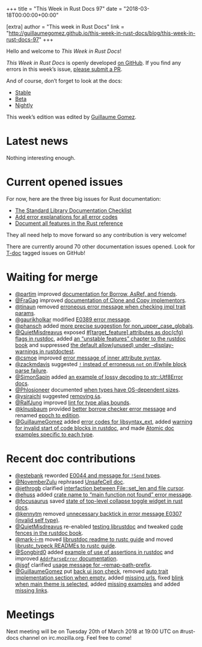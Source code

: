 +++
title = "This Week in Rust Docs 97"
date = "2018-03-18T00:00:00+00:00"

[extra]
author = "This week in Rust Docs"
link = "http://guillaumegomez.github.io/this-week-in-rust-docs/blog/this-week-in-rust-docs-97"
+++
<p>Hello and welcome to <em>This Week in Rust Docs</em>!</p>

<p><em>This Week in Rust Docs</em> is openly developed <a href="https://github.com/GuillaumeGomez/this-week-in-rust-docs">on GitHub</a>.
If you find any errors in this week’s issue, <a href="https://github.com/GuillaumeGomez/this-week-in-rust-docs/pulls">please submit a PR</a>.</p>

<p>And of course, don’t forget to look at the docs:</p>

<ul>
  <li><a href="https://doc.rust-lang.org/">Stable</a></li>
  <li><a href="https://doc.rust-lang.org/beta/">Beta</a></li>
  <li><a href="https://doc.rust-lang.org/nightly/">Nightly</a></li>
</ul>

<p>This week’s edition was edited by <a href="https://github.com/GuillaumeGomez">Guillaume Gomez</a>.</p>

<h1 id="latest-news">Latest news</h1>

<p>Nothing interesting enough.</p>

<h1 id="current-opened-issues">Current opened issues</h1>

<p>For now, here are the three big issues for Rust documentation:</p>

<ul>
  <li><a href="https://github.com/rust-lang/rust/issues/29329">The Standard Library Documentation Checklist</a></li>
  <li><a href="https://github.com/rust-lang/rust/issues/32777">Add error explanations for all error codes</a></li>
  <li><a href="https://github.com/rust-lang-nursery/reference/issues/9">Document all features in the Rust reference</a></li>
</ul>

<p>They all need help to move forward so any contribution is very welcome!</p>

<p>There are currently around 70 other documentation issues opened. Look for <a href="https://github.com/rust-lang/rust/labels/T-doc">T-doc</a> tagged issues on GitHub!</p>

<h1 id="waiting-for-merge">Waiting for merge</h1>

<ul>
  <li><a href="https://github.com/partim">@partim</a> improved <a href="https://github.com/rust-lang/rust/pull/46518">documentation for Borrow, AsRef, and friends</a>.</li>
  <li><a href="https://github.com/FraGag">@FraGag</a> improved <a href="https://github.com/rust-lang/rust/pull/48171">documentation of Clone and Copy implementors</a>.</li>
  <li><a href="https://github.com/tinaun">@tinaun</a> removed <a href="https://github.com/rust-lang/rust/pull/48709">erroneous error message when checking impl trait params</a>.</li>
  <li><a href="https://github.com/gaurikholkar">@gaurikholkar</a> modified <a href="https://github.com/rust-lang/rust/pull/48914">E0389 error message</a>.</li>
  <li><a href="https://github.com/phansch">@phansch</a> added <a href="https://github.com/rust-lang/rust/pull/48361">more precise suggestion for non_upper_case_globals</a>.</li>
  <li><a href="https://github.com/QuietMisdreavus">@QuietMisdreavus</a> exposed <a href="https://github.com/rust-lang/rust/pull/48759">#[target_feature] attributes as doc(cfg) flags in rustdoc</a>, added <a href="https://github.com/rust-lang/rust/pull/49028">an “unstable features” chapter to the rustdoc book</a> and suppressed <a href="https://github.com/rust-lang/rust/pull/49064">the default allow(unused) under –display-warnings in rustdoctest</a>.</li>
  <li><a href="https://github.com/csmoe">@csmoe</a> improved <a href="https://github.com/rust-lang/rust/pull/49104">error message of inner attribute syntax</a>.</li>
  <li><a href="https://github.com/zackmdavis">@zackmdavis</a> suggested <a href="https://github.com/rust-lang/rust/pull/48858"><code class="highlighter-rouge">!</code> instead of erroneous <code class="highlighter-rouge">not</code> on if/while block parse failure</a>.</li>
  <li><a href="https://github.com/SimonSapin">@SimonSapin</a> added <a href="https://github.com/rust-lang/rust/pull/49105">an example of lossy decoding to str::Utf8Error docs</a>.</li>
  <li><a href="https://github.com/Phlosioneer">@Phlosioneer</a> documented <a href="https://github.com/rust-lang/rust/pull/48932">when types have OS-dependent sizes</a>.</li>
  <li><a href="https://github.com/ysiraichi">@ysiraichi</a> suggested <a href="https://github.com/rust-lang/rust/pull/48834">removing <code class="highlighter-rouge">&amp;</code>s</a>.</li>
  <li><a href="https://github.com/RalfJung">@RalfJung</a> improved <a href="https://github.com/rust-lang/rust/pull/48909">lint for type alias bounds</a>.</li>
  <li><a href="https://github.com/klnusbaum">@klnusbaum</a> provided <a href="https://github.com/rust-lang/rust/pull/48708">better borrow checker error message</a> and renamed <a href="https://github.com/rust-lang/rust/pull/49035">epoch to edition</a>.</li>
  <li><a href="https://github.com/GuillaumeGomez">@GuillaumeGomez</a> added <a href="https://github.com/rust-lang/rust/pull/48173">error codes for libsyntax_ext</a>, added <a href="https://github.com/rust-lang/rust/pull/48596">warning for invalid start of code blocks in rustdoc</a>, and made <a href="https://github.com/rust-lang/rust/pull/49029">Atomic doc examples specific to each type</a>.</li>
</ul>

<h1 id="recent-doc-contributions">Recent doc contributions</h1>

<ul>
  <li><a href="https://github.com/estebank">@estebank</a> reworded <a href="https://github.com/rust-lang/rust/pull/48138">E0044 and message for <code class="highlighter-rouge">!Send</code> types</a>.</li>
  <li><a href="https://github.com/NovemberZulu">@NovemberZulu</a> rephrased <a href="https://github.com/rust-lang/rust/pull/48201">UnsafeCell doc</a>.</li>
  <li><a href="https://github.com/jethrogb">@jethrogb</a> clarified <a href="https://github.com/rust-lang/rust/pull/48480">interfaction between File::set_len and file cursor</a>.</li>
  <li><a href="https://github.com/ehuss">@ehuss</a> added <a href="https://github.com/rust-lang/rust/pull/48706">crate name to “main function not found” error message</a>.</li>
  <li><a href="https://github.com/focusaurus">@focusaurus</a> saved <a href="https://github.com/rust-lang/rust/pull/48631">state of top-level collapse toggle widget in rust docs</a>.</li>
  <li><a href="https://github.com/kennytm">@kennytm</a> removed <a href="https://github.com/rust-lang/rust/pull/49042">unnecessary backtick in error message E0307 (invalid self type)</a>.</li>
  <li><a href="https://github.com/QuietMisdreavus">@QuietMisdreavus</a> re-enabled <a href="https://github.com/rust-lang/rust/pull/49090">testing librustdoc</a> and tweaked <a href="https://github.com/rust-lang/rust/pull/48964">code fences in the rustdoc book</a>.</li>
  <li><a href="https://github.com/mark-i-m">@mark-i-m</a> moved <a href="https://github.com/rust-lang/rust/pull/48972">librustdoc readme to rustc guide</a> and moved <a href="https://github.com/rust-lang/rust/pull/48971">librustc_typeck READMEs to rustc guide</a>.</li>
  <li><a href="https://github.com/Songbird0">@Songbird0</a> added <a href="https://github.com/rust-lang/rust/pull/48961">example of use of assertions in rustdoc</a> and improved <a href="https://github.com/rust-lang/rust/pull/48853"><code class="highlighter-rouge">AddrParseError</code> documentation</a>.</li>
  <li><a href="https://github.com/jsgf">@jsgf</a> clarified <a href="https://github.com/rust-lang/rust/pull/48991">usage message for –remap-path-prefix</a>.</li>
  <li><a href="https://github.com/GuillaumeGomez">@GuillaumeGomez</a> put <a href="https://github.com/rust-lang/rust/pull/48684">back ui json check</a>, removed <a href="https://github.com/rust-lang/rust/pull/48898">auto trait implementation section when empty</a>, added <a href="https://github.com/rust-lang/rust/pull/48877">missing urls</a>, fixed <a href="https://github.com/rust-lang/rust/pull/48831">blink when main theme is selected</a>, added <a href="https://github.com/rust-lang/rust/pull/48970">missing examples</a> and added <a href="https://github.com/rust-lang/rust/pull/48954">missing links</a>.</li>
</ul>

<h1 id="meetings">Meetings</h1>

<p>Next meeting will be on Tuesday 20th of March 2018 at 19:00 UTC on #rust-docs channel on irc.mozilla.org. Feel free to come!</p>